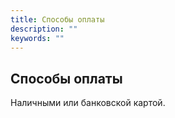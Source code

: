 ```yaml
---
title: Способы оплаты
description: ""
keywords: ""
---
```


## Способы оплаты

Наличными или банковской картой.
